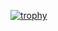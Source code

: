 [![trophy](https://github-profile-trophy.vercel.app/?username=kittinan&theme=onedark)](https://github.com/ryo-ma/github-profile-trophy)

